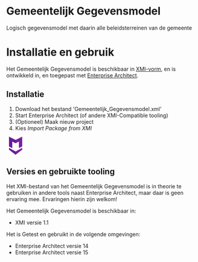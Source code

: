 # Gemeentelijk Gegevensmodel
Logisch gegevensmodel met daarin alle beleidsterreinen van de gemeente
# Installatie en gebruik
Het Gemeentelijk Gegevensmodel is beschikbaar in [XMI-vorm](https://www.omg.org/spec/XMI/About-XMI/), en is ontwikkeld in, en toegepast met [Enterprise Architect](https://sparxsystems.com).

## Installatie
1. Download het bestand 'Gemeentelijk_Gegevensmodel.xml'
2. Start Enterprise Architect (of andere XMI-Compatible tooling)
3. (Optioneel) Maak nieuw project
4. Kies _Import Package from XMI_ 

![alt text][logo]

## Versies en gebruikte tooling
Het XMI-bestand van het Gemeentelijk Gegevensmodel is in theorie te gebruiken in andere tools naast Enterprise Architect, maar daar is geen ervaring mee. Ervaringen hierin zijn welkom! 

Het Gemeentelijk Gegevensmodel is beschikbaar in:
* XMI versie 1.1 

Het is Getest en gebruikt in de volgende omgevingen:
* Enterprise Architect versie 14
* Enterprise Architect versie 15




[logo]: https://github.com/adam-p/markdown-here/raw/master/src/common/images/icon48.png "Logo Title Text 2"
